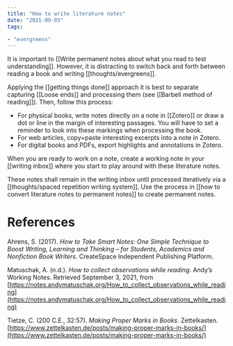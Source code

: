 ```yaml
---
title: "How to write literature notes"
date: "2021-09-03"
tags:

- "evergreens"
---
```


It is important to [[Write permanent notes about what you read to test understanding]]. However, it is distracting to switch back and forth between reading a book and writing [[thoughts/evergreens]].

Applying the [[getting things done]] approach it is best to separate capturing [[Loose ends]] and processing them (see [[Barbell method of reading]]). Then, follow this process:
- For physical books, write notes directly on a note in [[Zotero]] or draw a dot or line in the margin of interesting passages. You will have to set a reminder to look into these markings when processing the book.
- For web articles, copy+paste interesting excerpts into a note in Zotero.
- For digital books and PDFs, export highlights and annotations in Zotero.

When you are ready to work on a note, create a working note in your [[writing inbox]] where you start to play around with these literature notes.

These notes shall remain in the writing inbox until processed iteratively via a [[thoughts/spaced repetition writing system]]. Use the process in [[how to convert literature notes to permanent notes]] to create permanent notes.

# References

Ahrens, S. (2017). *How to Take Smart Notes: One Simple Technique to Boost Writing, Learning and Thinking – for Students, Academics and Nonfiction Book Writers*. CreateSpace Independent Publishing Platform.

Matuschak, A. (n.d.). *How to collect observations while reading*. Andyʼs Working Notes. Retrieved September 3, 2021, from [https://notes.andymatuschak.org/How_to_collect_observations_while_reading](https://notes.andymatuschak.org/How_to_collect_observations_while_reading)

Tietze, C. (200 C.E., 32:57). *Making Proper Marks in Books*. Zettelkasten. [https://www.zettelkasten.de/posts/making-proper-marks-in-books/](https://www.zettelkasten.de/posts/making-proper-marks-in-books/)